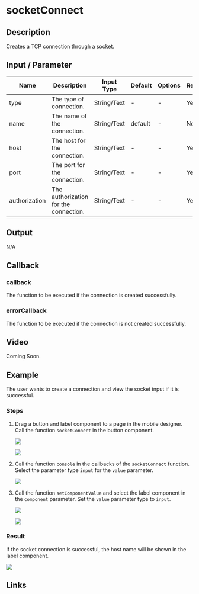 # socketConnect

## Description

Creates a TCP connection through a socket.

## Input / Parameter

| Name | Description | Input Type | Default | Options | Required |
| ------ | ------ | ------ | ------ | ------ | ------ |
| type | The type of connection. | String/Text | - | - | Yes |
| name | The name of the connection. | String/Text | default | - | No |
| host | The host for the connection. | String/Text | - | - | Yes |
| port | The port for the connection. | String/Text | - | - | Yes |
| authorization | The authorization for the connection. | String/Text | - | - | Yes |

## Output

N/A

## Callback

### callback

The function to be executed if the connection is created successfully.

### errorCallback

The function to be executed if the connection is not created successfully.

## Video

Coming Soon.

<!-- Format: [![Video]({image-path})]({url-link}) -->

## Example

The user wants to create a connection and view the socket input if it is successful.

<!-- Share a scenario, like a user requirements. -->

### Steps

1. Drag a button and label component to a page in the mobile designer. Call the function `socketConnect` in the button component. 

    ![](./socketConnect-step-1.png)

    ![](./socketConnect-step-2.png)

2. Call the function `console` in the callbacks of the `socketConnect` function. Select the parameter type `input` for the `value` parameter.

    ![](./socketConnect-step-3.png)

3. Call the function `setComponentValue` and select the label component in the `component` parameter. Set the `value` parameter type to `input`.

    ![](./socketConnect-step-4.png)

    ![](./socketConnect-step-5.png)

<!-- Show the steps and share some screenshots.

1. .....

Format: ![]({image-path}) -->

### Result

If the socket connection is successful, the host name will be shown in the label component.

![](../socketConnect/socketConnect-result-1.jpg)

<!-- Explain the output.

Format: ![]({image-path}) -->

## Links